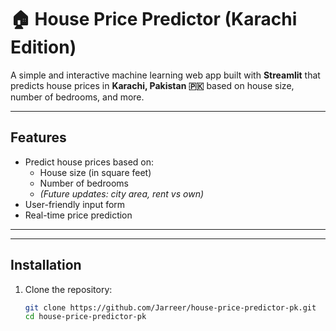 # 🏠 House Price Predictor (Karachi Edition)

A simple and interactive machine learning web app built with **Streamlit** that predicts house prices in **Karachi, Pakistan 🇵🇰** based on house size, number of bedrooms, and more.

---

## Features

- Predict house prices based on:
  - House size (in square feet)
  - Number of bedrooms
  - *(Future updates: city area, rent vs own)*
- User-friendly input form
- Real-time price prediction

---

---

## Installation

1. Clone the repository:
   ```bash
   git clone https://github.com/Jarreer/house-price-predictor-pk.git
   cd house-price-predictor-pk
